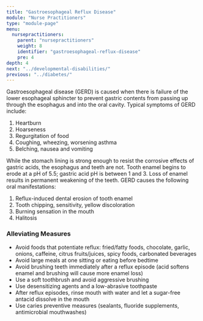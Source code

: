 ```yaml
---
title: "Gastroesophageal Reflux Disease"
module: "Nurse Practitioners"
type: "module-page"
menu:
  nursepractitioners:
    parent: "nursepractitioners"
    weight: 8
    identifier: "gastroesophageal-reflux-disease"
    pre: 4
depth: 4
next: "../developmental-disabilities/"
previous: "../diabetes/"
---
```

<div class="pageblock"><p>Gastroesophageal disease (GERD) is caused when there is failure of the lower esophageal sphincter to prevent gastric contents from passing up through the esophagus and into the oral cavity. Typical symptoms of GERD include:</p>
<ol>
<li>Heartburn </li>
<li>Hoarseness</li>
<li>Regurgitation of food </li>
<li>Coughing, wheezing, worsening asthma</li>
<li>Belching, nausea and vomiting </li>
</ol>
<p>While the stomach lining is strong enough to resist the corrosive effects of gastric acids, the esophagus and teeth are not. Tooth enamel begins to erode at a pH of 5.5; gastric acid pH is between 1 and 3. Loss of enamel results in permanent weakening of the teeth. GERD causes the following oral manifestations: </p>
<ol>
<li>Reflux-induced dental erosion of tooth enamel</li>
<li>Tooth chipping, sensitivity, yellow discoloration</li>
<li>Burning sensation in the mouth</li>
<li>Halitosis</li>
</ol>
<h3>Alleviating Measures</h3>
<ul>
<li>Avoid foods that potentiate reflux: fried/fatty foods, chocolate, garlic, onions, caffeine, citrus fruits/juices, spicy foods, carbonated beverages</li>
<li>Avoid large meals at one sitting or eating before bedtime</li>
<li>Avoid brushing teeth immediately after a reflux episode (acid softens enamel and brushing will cause more enamel loss)</li>
<li>Use a soft toothbrush and avoid aggressive brushing</li>
<li>Use desensitizing agents and a low-abrasive toothpaste</li>
<li>After reflux episodes, rinse mouth with water and let a sugar-free antacid dissolve in the mouth</li>
<li>Use caries preventive measures (sealants, fluoride supplements, antimicrobial mouthwashes)</li>
</ul>
</div>